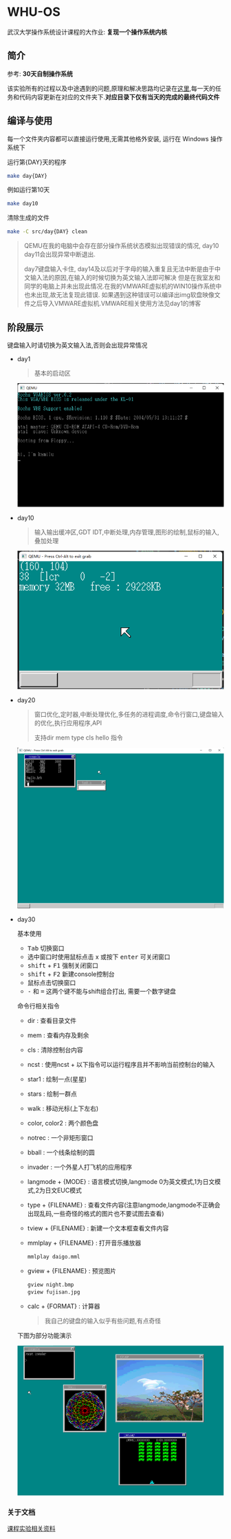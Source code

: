 # WHU-OS

武汉大学操作系统设计课程的大作业: **复现一个操作系统内核**

## 简介

参考: **30天自制操作系统**

该实验所有的过程以及中途遇到的问题,原理和解决思路均记录在[这里](https://luzhixing12345.github.io/WHU-OS/),每一天的任务和代码内容更新在对应的文件夹下.**对应目录下仅有当天的完成的最终代码文件**

## 编译与使用

每一个文件夹内容都可以直接运行使用,无需其他格外安装, 运行在 Windows 操作系统下

运行第{DAY}天的程序

```bash
make day{DAY}
```

例如运行第10天

```bash
make day10
```

清除生成的文件

```bash
make -C src/day{DAY} clean
```

> QEMU在我的电脑中会存在部分操作系统状态模拟出现错误的情况, day10 day11会出现异常中断退出. 
>
> day7键盘输入卡住, day14及以后对于字母的输入重复且无法中断是由于中文输入法的原因,在输入的时候切换为英文输入法即可解决
> 但是在我室友和同学的电脑上并未出现此情况.在我的VMWARE虚拟机的WIN10操作系统中也未出现,故无法复现此错误. 如果遇到这种错误可以编译出img软盘映像文件之后导入VMWARE虚拟机.VMWARE相关使用方法见day1的博客

## 阶段展示

键盘输入时请切换为英文输入法,否则会出现异常情况

- day1

  > 基本的启动区

  ![20220705213449](https://raw.githubusercontent.com/learner-lu/picbed/master/20220705213449.png)

- day10

  > 输入输出缓冲区,GDT IDT,中断处理,内存管理,图形的绘制,鼠标的输入,叠加处理

  ![20220708045700](https://raw.githubusercontent.com/learner-lu/picbed/master/20220708045700.png)

- day20

  > 窗口优化,定时器,中断处理优化,多任务的进程调度,命令行窗口,键盘输入的优化,执行应用程序,API
  >
  > 支持dir mem type cls hello 指令

  ![20220714023429](https://raw.githubusercontent.com/learner-lu/picbed/master/20220714023429.png)

- day30

  基本使用

  - <kbd>Tab</kbd> 切换窗口
  - 选中窗口时使用鼠标点击 x 或按下 <kbd>enter</kbd> 可关闭窗口
  - <kbd>shift</kbd> + <kbd>F1</kbd> 强制关闭窗口
  - <kbd>shift</kbd> + <kbd>F2</kbd> 新建console控制台
  - 鼠标点击切换窗口
  - <kbd>-</kbd> 和 <kbd>=</kbd> 这两个键不能与shift组合打出,  需要一个数字键盘

  命令行相关指令

  - dir : 查看目录文件
  - mem : 查看内存及剩余
  - cls : 清除控制台内容
  - ncst : 使用ncst + 以下指令可以运行程序且并不影响当前控制台的输入
  - star1 : 绘制一点(星星)
  - stars : 绘制一群点
  - walk  : 移动光标(上下左右)
  - color, color2 : 两个颜色盘
  - notrec : 一个非矩形窗口
  - bball : 一个线条绘制的圆
  - invader : 一个外星人打飞机的应用程序
  - langmode + {MODE} : 语言模式切换,langmode 0为英文模式,1为日文模式,2为日文EUC模式
  - type + {FILENAME} : 查看文件内容(注意langmode,langmode不正确会出现乱码,一些奇怪的格式的图片也不要试图去查看)
  - tview + {FILENAME} : 新建一个文本框查看文件内容
  - mmlplay + {FILENAME} : 打开音乐播放器

    ```bash
    mmlplay daigo.mml
    ```

  - gview + {FILENAME} : 预览图片

    ```bash
    gview night.bmp
    gview fujisan.jpg
    ```

  - calc + {FORMAT} : 计算器

    > 我自己的键盘的输入似乎有些问题,有点奇怪

  下图为部分功能演示

  ![20220714205951](https://raw.githubusercontent.com/learner-lu/picbed/master/20220714205951.png)

### 关于文档

[课程实验相关资料](https://github.com/luzhixing12345/WHU-OS/releases/tag/v0.0.1)
